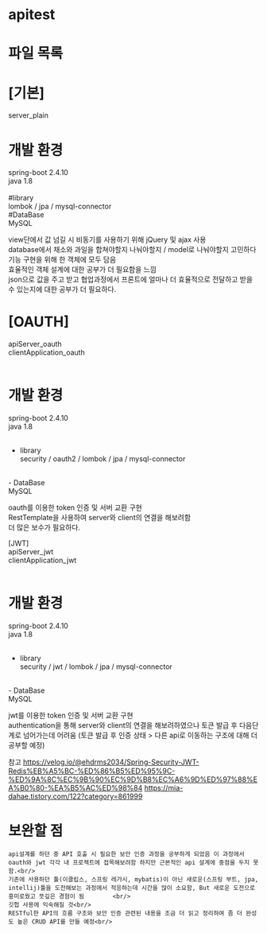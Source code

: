 # apitest

# 파일 목록<br/>
# [기본]<br/>
server_plain
<br/>
# 개발 환경<br/>
spring-boot 2.4.10<br/>
java 1.8<br/>
<br/>
#library<br/>
lombok / jpa / mysql-connector<br/>
#DataBase<br/>
MySQL<br/>

view단에서 값 넘길 시 비동기를 사용하기 위해 jQuery 및 ajax 사용 <br/>
database에서 채소와 과일을 합쳐야할지 나눠야할지 / model로 나눠야할지 고민하다 기능 구현을 위해 한 객체에 모두 담음<br/>
효율적인 객체 설계에 대한 공부가 더 필요함을 느낌<br/>
json으로 값을 주고 받고 협업과정에서 프론트에 얼마나 더 효율적으로 전달하고 받을 수 있는지에 대한 공부가 더 필요하다. <br/>

# [OAUTH]<br/>
apiServer_oauth<br/>
clientApplication_oauth<br/>
<br/>
# 개발 환경<br/>
spring-boot 2.4.10<br/>
java 1.8<br/>
<br/>
 - library<br/>
security / oauth2 / lombok / jpa / mysql-connector<br/>
<br/>
 - DataBase<br/>
MySQL<br/>

oauth를 이용한 token 인증 및 서버 교환 구현<br/>
RestTemplate을 사용하여 server와 client의 연결을 해보려함 <br/>
더 많은 보수가 필요하다.

[JWT]<br/>
apiServer_jwt<br/>
clientApplication_jwt<br/>
<br/>
# 개발 환경<br/>
spring-boot 2.4.10<br/>
java 1.8<br/>
<br/>
 - library<br/>
security / jwt / lombok / jpa / mysql-connector<br/>
<br/>
 - DataBase<br/>
MySQL<br/>

jwt를 이용한 token 인증 및 서버 교환 구현<br/>
authentication을 통해 server와 client의 연결을 해보려하였으나 토큰 발급 후 다음단계로 넘어가는데 어려움 (토큰 발급 후 인증 상태 > 다른 api로 이동하는 구조에 대해 더 공부할 예정) <br/>

참고
https://velog.io/@ehdrms2034/Spring-Security-JWT-Redis%EB%A5%BC-%ED%86%B5%ED%95%9C-%ED%9A%8C%EC%9B%90%EC%9D%B8%EC%A6%9D%ED%97%88%EA%B0%80-%EA%B5%AC%ED%98%84 
https://mia-dahae.tistory.com/122?category=861999

# 보완할 점<br/>
    api설계를 하던 중 API 호출 시 필요한 보안 인증 과정을 공부하게 되었음 이 과정에서 oauth와 jwt 각각 내 프로젝트에 접목해보려함 하지만 근본적인 api 설계에 중점을 두지 못함.<br/>
    기존에 사용하던 툴(이클립스, 스프링 레가시, mybatis)이 아닌 새로운(스프링 부트, jpa, intellij)툴을 도전해보는 과정에서 적응하는데 시간을 많이 소요함, But 새로운 도전으로 흥미로웠고 뜻깊은 경험이 됨        <br/>
    깃헙 사용에 익숙해질 것<br/>
    RESTful한 API의 흐름 구조와 보안 인증 관련된 내용을 조금 더 읽고 정리하여 좀 더 완성도 높은 CRUD API를 만들 예정<br/>


